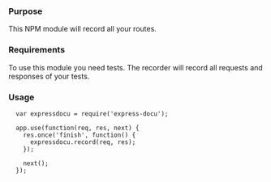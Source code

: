 ### Purpose

This NPM module will record all your routes.


### Requirements

To use this module you need tests. The recorder will record all requests and responses of your tests.


### Usage

```
  var expressdocu = require('express-docu');
  
  app.use(function(req, res, next) {
    res.once('finish', function() {
      expressdocu.record(req, res);
    });

    next();
  });
```